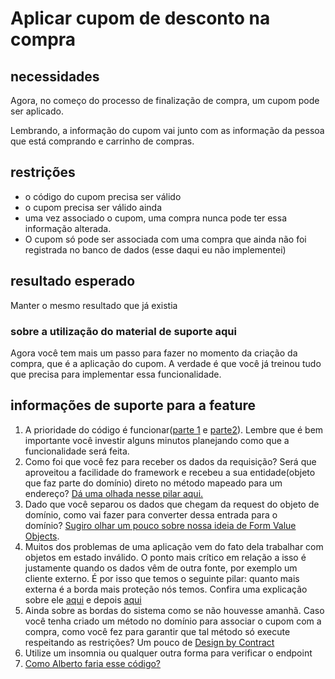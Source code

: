 # Aplicar cupom de desconto na compra

## **necessidades**

Agora, no começo do processo de finalização de compra, um cupom pode ser aplicado.

Lembrando, a informação do cupom vai junto com as informação da pessoa que está comprando e carrinho de compras.

## **restrições**

*   o código do cupom precisa ser válido
*   o cupom precisa ser válido ainda
*   uma vez associado o cupom, uma compra nunca pode ter essa informação alterada.
*   O cupom só pode ser associada com uma compra que ainda não foi registrada no banco de dados (esse daqui eu não implementei)

## **resultado esperado**

Manter o mesmo resultado que já existia

### sobre a utilização do material de suporte aqui

Agora você tem mais um passo para fazer no momento da criação da compra, que é a aplicação do cupom. A verdade é que você já treinou tudo que precisa para implementar essa funcionalidade.

## **informações de suporte para a feature**

1.  A prioridade do código é funcionar([parte 1](https://drive.google.com/file/d/1yZIhgjrV5HghcDSvIKmNaWF5FKAgcWS9/view?usp=sharing) e [parte2](https://drive.google.com/file/d/10QO8jZJ2WTIJFCJ2-1iyQxAH7YmxiOX5/view?usp=sharing)). Lembre que é bem importante você investir alguns minutos planejando como que a funcionalidade será feita. 
2.  Como foi que você fez para receber os dados da requisição? Será que aproveitou a facilidade do framework e recebeu a sua entidade(objeto que faz parte do domínio) direto no método mapeado para um endereço? [Dá uma olhada nesse pilar aqui.](https://drive.google.com/file/d/1SMwN_Dd9MdWI047o5dGJuBdPygbc6giX/view?usp=sharing)
3.  Dado que você separou os dados que chegam da request do objeto de domínio, como vai fazer para converter dessa entrada para o domínio? [Sugiro olhar um pouco sobre nossa ideia de Form Value Objects](https://drive.google.com/file/d/18Mu6IG0CzuDtTjoPsFJWscOxG2LZvv6O/view?usp=sharing).
4.  Muitos dos problemas de uma aplicação vem do fato dela trabalhar com objetos em estado inválido. O ponto mais crítico em relação a isso é justamente quando os dados vêm de outra fonte, por exemplo um cliente externo. É por isso que temos o seguinte pilar: quanto mais externa é a borda mais proteção nós temos. Confira uma explicação sobre ele [aqui](https://drive.google.com/file/d/1P_860b6FL8mIj9X8yyQyW4B2YNL2kW5V/view?usp=sharing) e depois [aqui](https://drive.google.com/file/d/1BgjdHCbrPP8ZuTRLi5tn2a7iPepr1sCR/view?usp=sharing)
5.  Ainda sobre as bordas do sistema como se não houvesse amanhã. Caso você tenha criado um método no domínio para associar o cupom com a compra, como você fez para garantir que tal método só execute respeitando as restrições? Um pouco de [Design by Contract](https://youtu.be/4_5EfnU_oGs)
7.  Utilize um insomnia ou qualquer outra forma para verificar o endpoint
8.  [Como Alberto faria esse código?](https://drive.google.com/file/d/1cTj--WlyMGBgO2TWlo533fJInGWUM4Fv/view?usp=sharing)